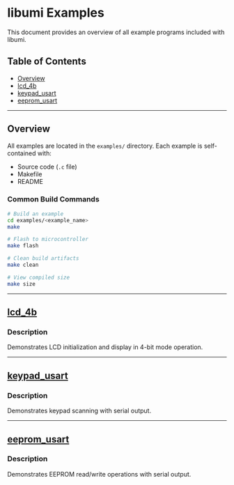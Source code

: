 # libumi Examples

This document provides an overview of all example programs included with libumi.

## Table of Contents

- [Overview](#overview)
- [lcd_4b](#lcd_4b)
- [keypad_usart](#keypad_usart)
- [eeprom_usart](#eeprom_usart)

---

## Overview

All examples are located in the `examples/` directory. Each example is self-contained with:

- Source code (`.c` file)
- Makefile
- README

### Common Build Commands

```bash
# Build an example
cd examples/<example_name>
make

# Flash to microcontroller
make flash

# Clean build artifacts
make clean

# View compiled size
make size
```

---

## [lcd_4b](examples/lcd_4b/)

### Description

Demonstrates LCD initialization and display in 4-bit mode operation.

---

## [keypad_usart](examples/keypad_usart/)

### Description

Demonstrates keypad scanning with serial output.

---

## [eeprom_usart](examples/eeprom_usart/)

### Description

Demonstrates EEPROM read/write operations with serial output.
